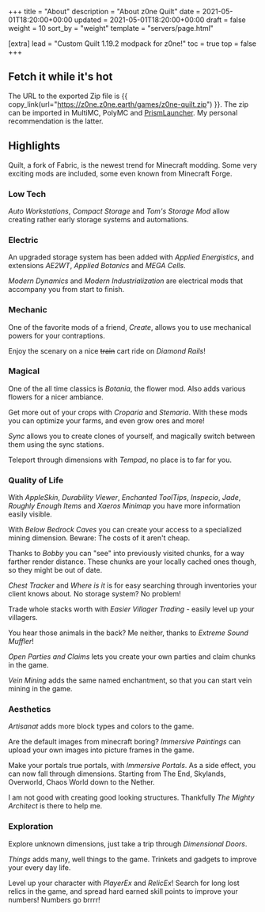 +++
title = "About"
description = "About z0ne Quilt"
date = 2021-05-01T18:20:00+00:00
updated = 2021-05-01T18:20:00+00:00
draft = false
weight = 10
sort_by = "weight"
template = "servers/page.html"

[extra]
lead = "Custom Quilt 1.19.2 modpack for z0ne!"
toc = true
top = false
+++

## Fetch it while it's hot

The URL to the exported Zip file is {{ copy_link(url="https://z0ne.z0ne.earth/games/z0ne-quilt.zip") }}. The zip can be imported in MultiMC, PolyMC and [PrismLauncher](https://prismlauncher.org/).
My personal recommendation is the latter.

## Highlights

Quilt, a fork of Fabric, is the newest trend for Minecraft modding. 
Some very exciting mods are included, some even known from Minecraft Forge.

### Low Tech

_Auto Workstations_, _Compact Storage_ and _Tom's Storage Mod_ allow creating rather early storage systems and automations.

### Electric

An upgraded storage system has been added with _Applied Energistics_, and extensions _AE2WT_, _Applied Botanics_ and _MEGA Cells_.

_Modern Dynamics_ and _Modern Industrialization_ are electrical mods that accompany you from start to finish.

### Mechanic

One of the favorite mods of a friend, _Create_, allows you to use mechanical powers for your contraptions.

Enjoy the scenary on a nice ~~train~~ cart ride on _Diamond Rails_!

### Magical

One of the all time classics is _Botania_, the flower mod. Also adds various flowers for a nicer ambiance.

Get more out of your crops with _Croparia_ and _Stemaria_. With these mods you can optimize your farms, and even grow ores and more!

_Sync_ allows you to create clones of yourself, and magically switch between them using the sync stations.

Teleport through dimensions with _Tempad_, no place is to far for you.

### Quality of Life

With _AppleSkin_, _Durability Viewer_, _Enchanted ToolTips_, _Inspecio_, _Jade_, _Roughly Enough Items_ and _Xaeros Minimap_ you have more information easily visible.

With _Below Bedrock Caves_ you can create your access to a specialized mining dimension. Beware: The costs of it aren't cheap.

Thanks to _Bobby_ you can "see" into previously visited chunks, for a way farther render distance. These chunks are your locally cached ones though, so they might be out of date.

_Chest Tracker_ and _Where is it_ is for easy searching through inventories your client knows about. No storage system? No problem!

Trade whole stacks worth with _Easier Villager Trading_ - easily level up your villagers.

You hear those animals in the back? Me neither, thanks to _Extreme Sound Muffler_!

_Open Parties and Claims_ lets you create your own parties and claim chunks in the game.

_Vein Mining_ adds the same named enchantment, so that you can start vein mining in the game.

### Aesthetics

_Artisanat_ adds more block types and colors to the game.

Are the default images from minecraft boring? _Immersive Paintings_ can upload your own images into picture frames in the game.

Make your portals true portals, with _Immersive Portals_. As a side effect, you can now fall through dimensions. Starting from The End, Skylands,  Overworld, Chaos World down to the Nether.

I am not good with creating good looking structures. Thankfully _The Mighty Architect_ is there to help me.

### Exploration

Explore unknown dimensions, just take a trip through _Dimensional Doors_.

_Things_ adds many, well things to the game. Trinkets and gadgets to improve your every day life.

Level up your character with _PlayerEx_ and _RelicEx_! Search for long lost relics in the game, and spread hard earned skill points to improve your numbers! Numbers go brrrr!

